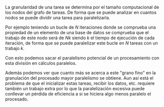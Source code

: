 
La granularidad de una tarea se determina por el tamaño computacional de los nodos del grafo de tareas. De forma que se puede analizar en cuantos nodos se puede dividir una tarea para paralelizarla.

Por ejemplo teniendo un bucle de $N$ iteraciones donde se comprueba una propiedad de un elemento de una base de datos se comprueba que el trabajo de este nodo será de $Nk$ siendo $k$ el tiempo de ejecución de cada iteración, de forma que se puede paralelizar este bucle en $N$ tareas con un trabajo $k$.

Con esto podemos sacar el paralelismo potencial de un procesamiento con esta división en cálculos paralelos.

Además podemos ver que cuanto más se acerca a este "grano fino" en la granulación del procesado mayor paralelismo se obtiene. Aun así está el problema de que el inicializar estas tareas, recibir los datos, etc. requiere también un trabajo extra por lo que la paralelización excesiva puede conllevar un pérdida de eficiencia a si se hiciera algo menos paralelo el procesado.